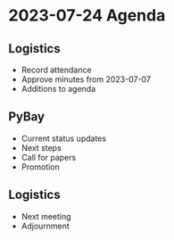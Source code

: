 # 2023-07-24 Agenda

## Logistics

* Record attendance
* Approve minutes from 2023-07-07
* Additions to agenda

## PyBay

* Current status updates
* Next steps
* Call for papers
* Promotion

## Logistics

* Next meeting
* Adjournment
